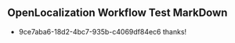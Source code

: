 ## OpenLocalization Workflow Test MarkDown
* 9ce7aba6-18d2-4bc7-935b-c4069df84ec6 
thanks!<!--HONumber=Mar16_HO2-->
